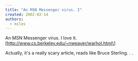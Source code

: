 ```yaml
---
title: "An MSN Messenger virus. I"
created: 2002-02-14
authors: 
  - miles
---
```


An MSN Messenger virus. I love it.  
\[http://www.cs.berkeley.edu/~nweaver/warhol.html\]  
  
Actually, it's a really scary article, reads like Bruce Sterling. . .
